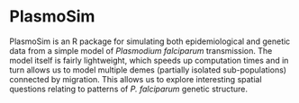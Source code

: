 
# PlasmoSim

PlasmoSim is an R package for simulating both epidemiological and genetic data from a simple model of *Plasmodium falciparum* transmission. The model itself is fairly lightweight, which speeds up computation times and in turn allows us to model multiple demes (partially isolated sub-populations) connected by migration. This allows us to explore interesting spatial questions relating to patterns of *P. falciparum* genetic structure.
